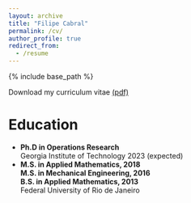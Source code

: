 ```yaml
---
layout: archive
title: "Filipe Cabral"
permalink: /cv/
author_profile: true
redirect_from:
  - /resume
---
```


{% include base_path %}

Download my curriculum vitae [(pdf)](http://fcabral3.github.io/files/fcabral_resume.pdf)

Education
======
* **Ph.D in Operations Research**\
  Georgia Institute of Technology 2023 (expected)
* **M.S. in Applied Mathematics, 2018**\
  **M.S. in Mechanical Engineering, 2016**\
  **B.S. in Applied Mathematics, 2013**\
  Federal University of Rio de Janeiro

